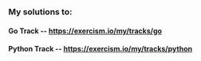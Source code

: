 ### My solutions to:
#### Go Track -- https://exercism.io/my/tracks/go
#### Python Track -- https://exercism.io/my/tracks/python
